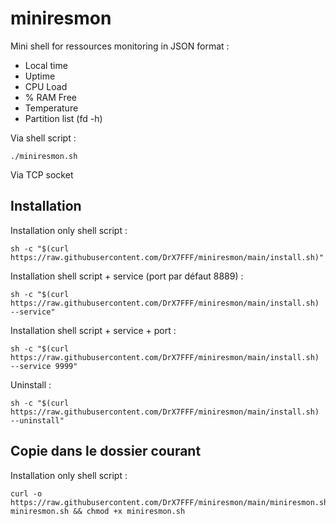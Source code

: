 # miniresmon
Mini shell for ressources monitoring in JSON format : 
* Local time
* Uptime
* CPU Load
* % RAM Free
* Temperature
* Partition list (fd -h)
  
Via shell script :
```
./miniresmon.sh
```

Via TCP socket


## Installation
Installation only shell script :
```
sh -c "$(curl https://raw.githubusercontent.com/DrX7FFF/miniresmon/main/install.sh)"
```

Installation shell script + service (port par défaut 8889) :
```
sh -c "$(curl https://raw.githubusercontent.com/DrX7FFF/miniresmon/main/install.sh) --service"
```

Installation shell script + service + port :
```
sh -c "$(curl https://raw.githubusercontent.com/DrX7FFF/miniresmon/main/install.sh) --service 9999"
```

Uninstall :
```
sh -c "$(curl https://raw.githubusercontent.com/DrX7FFF/miniresmon/main/install.sh) --uninstall"
```

## Copie dans le dossier courant
Installation only shell script :
```
curl -o https://raw.githubusercontent.com/DrX7FFF/miniresmon/main/miniresmon.sh miniresmon.sh && chmod +x miniresmon.sh
```
